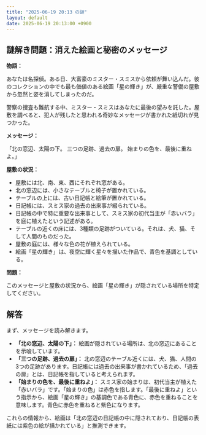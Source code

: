 ```yaml
---
title: "2025-06-19 20:13 の謎"
layout: default
date: 2025-06-19 20:13:00 +0900
---
```

## 謎解き問題：消えた絵画と秘密のメッセージ

**物語：**

あなたは名探偵。ある日、大富豪のミスター・スミスから依頼が舞い込んだ。彼のコレクションの中でも最も価値のある絵画「星の輝き」が、厳重な警備の屋敷から忽然と姿を消してしまったのだ。

警察の捜査も難航する中、ミスター・スミスはあなたに最後の望みを託した。屋敷を調べると、犯人が残したと思われる奇妙なメッセージが書かれた紙切れが見つかった。

**メッセージ：**

「北の窓辺、太陽の下。
三つの足跡、過去の扉。
始まりの色を、最後に重ねよ。」

**屋敷の状況：**

*   屋敷には北、南、東、西にそれぞれ窓がある。
*   北の窓辺には、小さなテーブルと椅子が置かれている。
*   テーブルの上には、古い日記帳と絵筆が置かれている。
*   日記帳には、スミス家の過去の出来事が綴られている。
*   日記帳の中で特に重要な出来事として、スミス家の初代当主が「赤いバラ」を庭に植えたという記述がある。
*   テーブルの近くの床には、3種類の足跡がついている。それは、犬、猫、そして人間のものだった。
*   屋敷の庭には、様々な色の花が植えられている。
*   絵画「星の輝き」は、夜空に輝く星々を描いた作品で、青色を基調としている。

**問題：**

このメッセージと屋敷の状況から、絵画「星の輝き」が隠されている場所を特定してください。

## 解答

まず、メッセージを読み解きます。

*   **「北の窓辺、太陽の下」：** 絵画が隠されている場所は、北の窓辺にあることを示唆しています。
*   **「三つの足跡、過去の扉」：** 北の窓辺のテーブル近くには、犬、猫、人間の3つの足跡があります。日記帳には過去の出来事が書かれているため、「過去の扉」とは、日記帳を指していると考えられます。
*   **「始まりの色を、最後に重ねよ」：** スミス家の始まりは、初代当主が植えた「赤いバラ」です。「始まりの色」は赤色を指します。「最後に重ねよ」という指示から、絵画「星の輝き」の基調色である青色に、赤色を重ねることを意味します。青色に赤色を重ねると紫色になります。

これらの情報から、絵画は「北の窓辺の日記帳の中に隠されており、日記帳の表紙には紫色の絵が描かれている」と推測できます。
